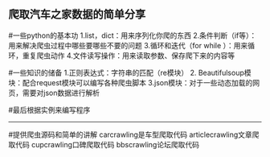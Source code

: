 爬取汽车之家数据的简单分享
---------------------------------------------------------
#一些python的基本功
1.list，dict：用来序列化你爬的东西
2.条件判断（if等）：用来解决爬虫过程中哪些要哪些不要的问题
3.循环和迭代（for while ）：用来循环，重复爬虫动作
4.文件读写操作：用来读取参数、保存爬下来的内容等

#一些知识的储备
1.正则表达式：字符串的匹配（re模块）
2. Beautifulsoup模块：配合request模块可以编写各种爬虫脚本
3.json模块：对于一些动态加载的网页，需要对json数据进行解析

#最后根据实例来编写程序

----------------------------------------------------------
#提供爬虫源码和简单的讲解
carcrawling是车型爬取代码
articlecrawling文章爬取代码
cupcrawling口碑爬取代码
bbscrawling论坛爬取代码
